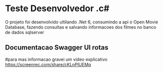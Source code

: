 ﻿ # Teste Desenvolvedor .c# 
  
  O projeto foi desenvolvido ultilando .Net 6, consumindo a api o Open Movie Database, fazendo consultas e salvando informacoes dos filmes no banco de dados sqlserver 


## Documentacao Swagger UI rotas

#para mas informacao gravei um video explicativo 
https://screenrec.com/share/cKLnPIUEMq
